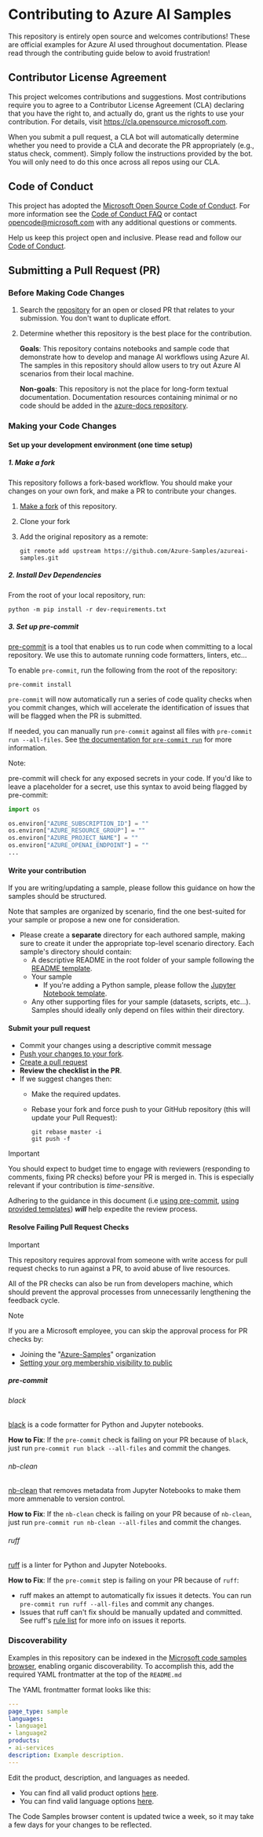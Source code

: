 # Contributing to Azure AI Samples

This repository is entirely open source and welcomes contributions! These are official examples for Azure AI used throughout documentation. Please read through the contributing guide below to avoid frustration!

## Contributor License Agreement
This project welcomes contributions and suggestions.  Most contributions require you to agree to a
Contributor License Agreement (CLA) declaring that you have the right to, and actually do, grant us
the rights to use your contribution. For details, visit https://cla.opensource.microsoft.com.

When you submit a pull request, a CLA bot will automatically determine whether you need to provide
a CLA and decorate the PR appropriately (e.g., status check, comment). Simply follow the instructions
provided by the bot. You will only need to do this once across all repos using our CLA.

## Code of Conduct
This project has adopted the [Microsoft Open Source Code of Conduct](https://opensource.microsoft.com/codeofconduct/).
For more information see the [Code of Conduct FAQ](https://opensource.microsoft.com/codeofconduct/faq/) or
contact [opencode@microsoft.com](mailto:opencode@microsoft.com) with any additional questions or comments.

Help us keep this project open and inclusive. Please read and follow our [Code of Conduct](https://opensource.microsoft.com/codeofconduct/).


## Submitting a Pull Request (PR)

### Before Making Code Changes

1. Search the [repository](https://github.com/Azure-Samples/azureai-samples/pulls) for an open or closed PR
  that relates to your submission. You don't want to duplicate effort.
2. Determine whether this repository is the best place for the contribution.

   **Goals**: This repository contains notebooks and sample code that demonstrate how to develop and manage AI
   workflows using Azure AI. The samples in this repository should allow users to try out Azure AI scenarios from their
   local machine.

   **Non-goals**: This repository is not the place for long-form textual documentation. Documentation resources
   containing minimal or no code should be added in the [azure-docs repository](https://github.com/MicrosoftDocs/azure-docs).

### Making your Code Changes

#### Set up your development environment (one time setup)

##### 1. Make a fork

This repository follows a fork-based workflow. You should make your changes on your own fork, and make a PR to
contribute your changes.

1. [Make a fork](https://docs.github.com/en/get-started/quickstart/fork-a-repo) of this repository.
2. Clone your fork
3. Add the original repository as a remote:

   ```shell
   git remote add upstream https://github.com/Azure-Samples/azureai-samples.git
   ```

##### 2. Install Dev Dependencies

From the root of your local repository, run:

```shell
python -m pip install -r dev-requirements.txt
```

##### 3. Set up pre-commit

[pre-commit](https://pre-commit.com/) is a tool that enables us to run code when committing to a local repository. We
use this to automate running code formatters, linters, etc...

To enable `pre-commit`, run the following from the root of the repository:

```shell
pre-commit install
```

`pre-commit` will now automatically run a series of code quality checks when you commit changes, which
will accelerate the identification of issues that will be flagged when the PR is submitted.

If needed, you can manually run `pre-commit` against all files  with `pre-commit run --all-files`. See
[the documentation for `pre-commit run`](https://pre-commit.com/#pre-commit-run) for more information.

Note: 

pre-commit will check for any exposed secrets in your code. If you'd like to leave a placeholder for a secret, use this syntax to avoid being flagged by pre-commit:

```python
import os

os.environ["AZURE_SUBSCRIPTION_ID"] = ""
os.environ["AZURE_RESOURCE_GROUP"] = ""
os.environ["AZURE_PROJECT_NAME"] = ""
os.environ["AZURE_OPENAI_ENDPOINT"] = ""
...
```


#### Write your contribution

If you are writing/updating a sample, please follow this guidance on how the samples should be structured.

Note that samples are organized by scenario, find the one best-suited for your sample or propose a new one for consideration.

* Please create a **separate** directory for each authored sample, making sure to create it under the appropriate top-level scenario directory. Each sample's directory should contain:
    * A descriptive README in the root folder of your sample following the [README template].
    * Your sample
      * If you're adding a Python sample, please follow the [Jupyter Notebook template].
    * Any other supporting files for your sample (datasets, scripts, etc...). Samples should ideally only depend on files within their directory.

#### Submit your pull request

* Commit your changes using a descriptive commit message
* [Push your changes to your fork](https://docs.github.com/en/get-started/using-git/pushing-commits-to-a-remote-repository).
* [Create a pull request](https://docs.github.com/en/pull-requests/collaborating-with-pull-requests/proposing-changes-to-your-work-with-pull-requests/creating-a-pull-request)
* **Review the checklist in the PR**.
* If we suggest changes then:
  * Make the required updates.
  * Rebase your fork and force push to your GitHub repository (this will update your Pull Request):

    ```shell
    git rebase master -i
    git push -f
    ```

> [!IMPORTANT]
>
> You should expect to budget time to engage with reviewers (responding to comments, fixing PR checks) before your PR is merged in. This is especially
> relevant if your contribution is _time-sensitive_.
>
> Adhering to the guidance in this document (i.e [using pre-commit](#3-set-up-pre-commit), [using provided templates](#write-your-contribution)) ***will***
> help expedite the review process.

#### Resolve Failing Pull Request Checks


> [!IMPORTANT]
>
> This repository requires approval from someone with write access for pull request checks
> to run against a PR, to avoid abuse of live resources.
>
> All of the PR checks can also be run from developers machine, which should prevent the approval
> processes from unnecessarily lengthening the feedback cycle.

> [!NOTE]
> If you are a Microsoft employee, you can skip the approval process for PR checks by:
>
>   * Joining the "[Azure-Samples](https://github.com/Azure-Samples)" organization
>   * [Setting your org membership visibility to public](https://docs.github.com/en/account-and-profile/setting-up-and-managing-your-personal-account-on-github/managing-your-membership-in-organizations/publicizing-or-hiding-organization-membership#changing-the-visibility-of-your-organization-membership)
>

##### pre-commit

###### black

[black](https://github.com/psf/black) is a code formatter for Python and Jupyter notebooks.

**How to Fix**: If the `pre-commit` check is failing on your PR because of `black`, just run `pre-commit run black --all-files` and commit the changes.

###### nb-clean

[nb-clean](https://github.com/srstevenson/nb-clean) that removes metadata from Jupyter Notebooks to make them more ammenable to version control.

**How to Fix**: If the `nb-clean` check is failing on your PR because of `nb-clean`, just run `pre-commit run nb-clean --all-files` and commit the changes.

###### ruff

[ruff](https://github.com/astral-sh/ruff) is a linter for Python and Jupyter Notebooks.

**How to Fix**: If the `pre-commit` step is failing on your PR because of `ruff`:
  * ruff makes an attempt to automatically fix issues it detects. You can run `pre-commit run ruff --all-files` and commit any changes.
  * Issues that ruff can't fix should be manually updated and committed. See ruff's [rule list](https://docs.astral.sh/ruff/rules/) for more info on issues it reports.

### Discoverability

Examples in this repository can be indexed in the [Microsoft code samples browser](https://docs.microsoft.com/samples), enabling organic discoverability. To accomplish this, add the required YAML frontmatter at the top of the `README.md`

The YAML frontmatter format looks like this:

```YAML
---
page_type: sample
languages:
- language1
- language2
products:
- ai-services
description: Example description.
---
```

Edit the product, description, and languages as needed.

* You can find all valid product options [here](https://review.learn.microsoft.com/en-us/help/platform/metadata-taxonomies?branch=main#product).
* You can find valid language options [here](https://review.learn.microsoft.com/en-us/help/platform/metadata-taxonomies?branch=main#dev-lang).

The Code Samples browser content is updated twice a week, so it may take a few days for your changes to be reflected.

[readme template]: ./.infra/templates/README-template.md
[jupyter notebook template]: ./.infra/templates/template.ipynb

